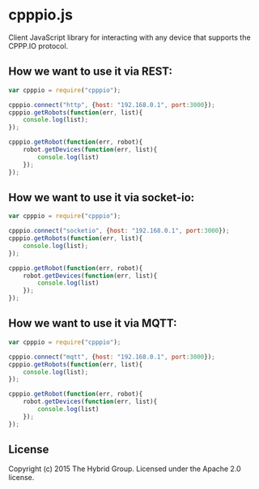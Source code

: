 # cpppio.js

Client JavaScript library for interacting with any device that supports the CPPP.IO protocol.

## How we want to use it via REST:

```javascript
var cpppio = require("cpppio");

cpppio.connect("http", {host: "192.168.0.1", port:3000});
cpppio.getRobots(function(err, list){
	console.log(list);
});

cpppio.getRobot(function(err, robot){
	robot.getDevices(function(err, list){
		console.log(list)
	});
});
```

## How we want to use it via socket-io:

```javascript
var cpppio = require("cpppio");

cpppio.connect("socketio", {host: "192.168.0.1", port:3000});
cpppio.getRobots(function(err, list){
	console.log(list);
});

cpppio.getRobot(function(err, robot){
	robot.getDevices(function(err, list){
		console.log(list)
	});
});
```

## How we want to use it via MQTT:

```javascript
var cpppio = require("cpppio");

cpppio.connect("mqtt", {host: "192.168.0.1", port:3000});
cpppio.getRobots(function(err, list){
	console.log(list);
});

cpppio.getRobot(function(err, robot){
	robot.getDevices(function(err, list){
		console.log(list)
	});
});
```


## License
Copyright (c) 2015 The Hybrid Group. Licensed under the Apache 2.0 license.
